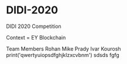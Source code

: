 # DIDI-2020

DIDI 2020 Competition

Context = EY Blockchain

Team Members
Rohan
Mike
Prady
Ivar
Kourosh
print('qwertyuiopsdfghjklzxcvbnm')
sdsds
fgfg
